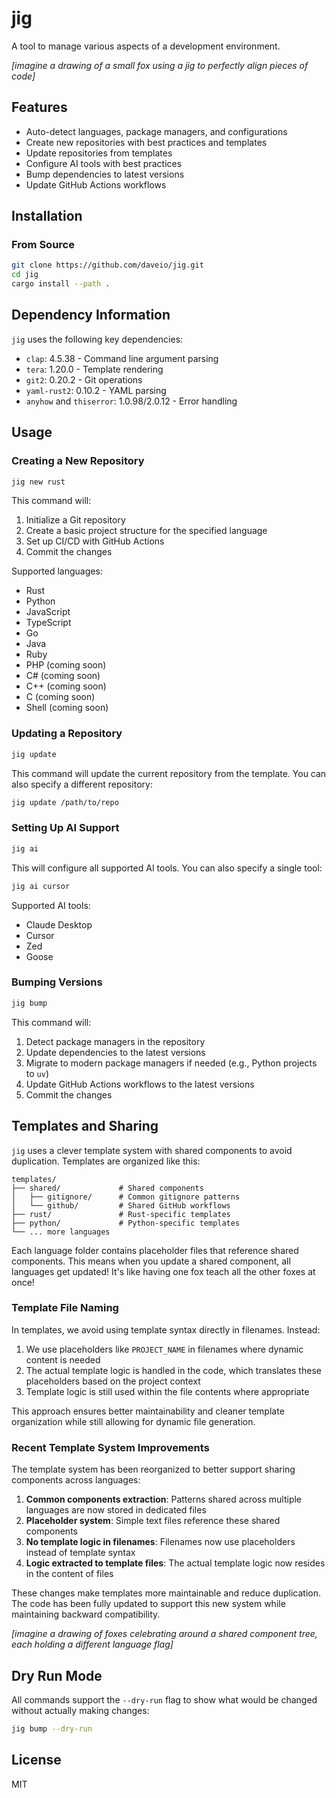 # jig

A tool to manage various aspects of a development environment.

_[imagine a drawing of a small fox using a jig to perfectly align pieces of code]_

## Features

- Auto-detect languages, package managers, and configurations
- Create new repositories with best practices and templates
- Update repositories from templates
- Configure AI tools with best practices
- Bump dependencies to latest versions
- Update GitHub Actions workflows

## Installation

### From Source

```bash
git clone https://github.com/daveio/jig.git
cd jig
cargo install --path .
```

## Dependency Information

`jig` uses the following key dependencies:

- `clap`: 4.5.38 - Command line argument parsing
- `tera`: 1.20.0 - Template rendering
- `git2`: 0.20.2 - Git operations
- `yaml-rust2`: 0.10.2 - YAML parsing
- `anyhow` and `thiserror`: 1.0.98/2.0.12 - Error handling

## Usage

### Creating a New Repository

```bash
jig new rust
```

This command will:

1. Initialize a Git repository
2. Create a basic project structure for the specified language
3. Set up CI/CD with GitHub Actions
4. Commit the changes

Supported languages:

- Rust
- Python
- JavaScript
- TypeScript
- Go
- Java
- Ruby
- PHP (coming soon)
- C# (coming soon)
- C++ (coming soon)
- C (coming soon)
- Shell (coming soon)

### Updating a Repository

```bash
jig update
```

This command will update the current repository from the template. You can also specify a different repository:

```bash
jig update /path/to/repo
```

### Setting Up AI Support

```bash
jig ai
```

This will configure all supported AI tools. You can also specify a single tool:

```bash
jig ai cursor
```

Supported AI tools:

- Claude Desktop
- Cursor
- Zed
- Goose

### Bumping Versions

```bash
jig bump
```

This command will:

1. Detect package managers in the repository
2. Update dependencies to the latest versions
3. Migrate to modern package managers if needed (e.g., Python projects to `uv`)
4. Update GitHub Actions workflows to the latest versions
5. Commit the changes

## Templates and Sharing

`jig` uses a clever template system with shared components to avoid duplication. Templates are organized like this:

```plaintext
templates/
├── shared/             # Shared components
│   ├── gitignore/      # Common gitignore patterns
│   └── github/         # Shared GitHub workflows
├── rust/               # Rust-specific templates
├── python/             # Python-specific templates
└── ... more languages
```

Each language folder contains placeholder files that reference shared components. This means when you update a shared component, all languages get updated! It's like having one fox teach all the other foxes at once!

### Template File Naming

In templates, we avoid using template syntax directly in filenames. Instead:

1. We use placeholders like `PROJECT_NAME` in filenames where dynamic content is needed
2. The actual template logic is handled in the code, which translates these placeholders based on the project context
3. Template logic is still used within the file contents where appropriate

This approach ensures better maintainability and cleaner template organization while still allowing for dynamic file generation.

### Recent Template System Improvements

The template system has been reorganized to better support sharing components across languages:

1. **Common components extraction**: Patterns shared across multiple languages are now stored in dedicated files
2. **Placeholder system**: Simple text files reference these shared components
3. **No template logic in filenames**: Filenames now use placeholders instead of template syntax
4. **Logic extracted to template files**: The actual template logic now resides in the content of files

These changes make templates more maintainable and reduce duplication. The code has been fully updated to support this new system while maintaining backward compatibility.

_[imagine a drawing of foxes celebrating around a shared component tree, each holding a different language flag]_

## Dry Run Mode

All commands support the `--dry-run` flag to show what would be changed without actually making changes:

```bash
jig bump --dry-run
```

## License

MIT
